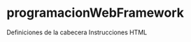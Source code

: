 # programacionWebFramework
<HTML>
<HEAD>
Definiciones de la cabecera
</HEAD>
<BODY>
Instrucciones HTML
</BODY>
</HTML>
